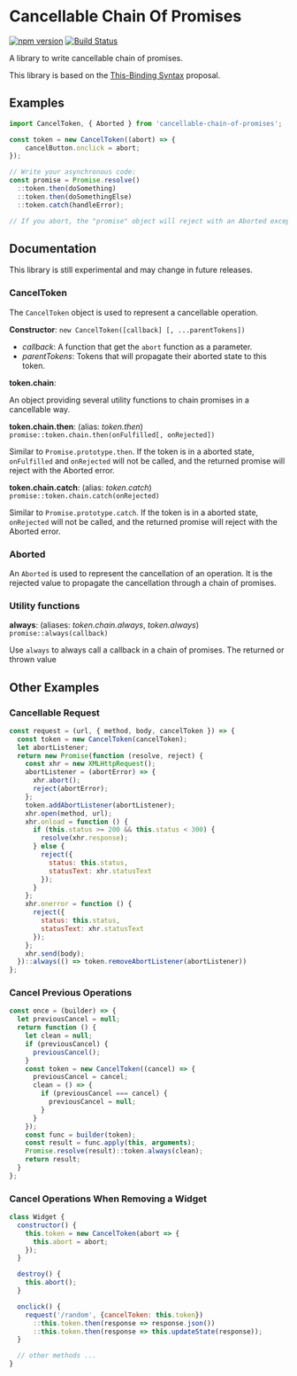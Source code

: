 # Cancellable Chain Of Promises

[![npm version](https://badge.fury.io/js/cancellable-chain-of-promises.svg)](https://badge.fury.io/js/cancellable-chain-of-promises) [![Build Status](https://travis-ci.org/Volune/cancellable-chain-of-promises.svg?branch=master)](https://travis-ci.org/Volune/cancellable-chain-of-promises)

A library to write cancellable chain of promises.

This library is based on the [This-Binding Syntax](https://github.com/tc39/proposal-bind-operator) proposal.


## Examples

```javascript
import CancelToken, { Aborted } from 'cancellable-chain-of-promises';

const token = new CancelToken((abort) => {
    cancelButton.onclick = abort;
});

// Write your asynchronous code:
const promise = Promise.resolve()
  ::token.then(doSomething)
  ::token.then(doSomethingElse)
  ::token.catch(handleError);

// If you abort, the "promise" object will reject with an Aborted exception.
```


## Documentation

This library is still experimental and may change in future releases.

### CancelToken

The `CancelToken` object is used to represent a cancellable operation.

**Constructor**: `new CancelToken([callback] [, ...parentTokens])`

- _callback_: A function that get the `abort` function as a parameter.
- _parentTokens_: Tokens that will propagate their aborted state to this token.
 
**token.chain**:

An object providing several utility functions to chain promises in a cancellable way.

**token.chain.then**: (alias: *token.then*) `promise::token.chain.then(onFulfilled[, onRejected])`

Similar to `Promise.prototype.then`. If the token is in a aborted state, `onFulfilled` and `onRejected` will not be called, and the returned promise will reject with the Aborted error.

**token.chain.catch**: (alias: *token.catch*) `promise::token.chain.catch(onRejected)`

Similar to `Promise.prototype.catch`. If the token is in a aborted state, `onRejected` will not be called, and the returned promise will reject with the Aborted error.

### Aborted

An `Aborted` is used to represent the cancellation of an operation. It is the rejected value to propagate the cancellation through a chain of promises.

### Utility functions

**always**: (aliases: *token.chain.always*, *token.always*) `promise::always(callback)`

Use `always` to always call a callback in a chain of promises. The returned or thrown value


## Other Examples

### Cancellable Request

```javascript
const request = (url, { method, body, cancelToken }) => {
  const token = new CancelToken(cancelToken);
  let abortListener;
  return new Promise(function (resolve, reject) {
    const xhr = new XMLHttpRequest();
    abortListener = (abortError) => {
      xhr.abort();
      reject(abortError);
    };
    token.addAbortListener(abortListener);
    xhr.open(method, url);
    xhr.onload = function () {
      if (this.status >= 200 && this.status < 300) {
        resolve(xhr.response);
      } else {
        reject({
          status: this.status,
          statusText: xhr.statusText
        });
      }
    };
    xhr.onerror = function () {
      reject({
        status: this.status,
        statusText: xhr.statusText
      });
    };
    xhr.send(body);
  })::always(() => token.removeAbortListener(abortListener))
};
```

### Cancel Previous Operations

```javascript
const once = (builder) => {
  let previousCancel = null;
  return function () {
    let clean = null;
    if (previousCancel) {
      previousCancel();
    }
    const token = new CancelToken((cancel) => {
      previousCancel = cancel;
      clean = () => {
        if (previousCancel === cancel) {
          previousCancel = null;
        }
      }
    });
    const func = builder(token);
    const result = func.apply(this, arguments);
    Promise.resolve(result)::token.always(clean);
    return result;
  }
};
```

### Cancel Operations When Removing a Widget

```javascript
class Widget {
  constructor() {
    this.token = new CancelToken(abort => {
      this.abort = abort;
    });
  }

  destroy() {
    this.abort();
  }

  onclick() {
    request('/random', {cancelToken: this.token})
      ::this.token.then(response => response.json())
      ::this.token.then(response => this.updateState(response));
  }

  // other methods ...
}
```



